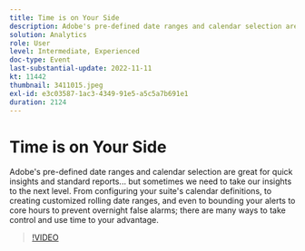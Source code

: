 ```yaml
---
title: Time is on Your Side
description: Adobe's pre-defined date ranges and calendar selection are great for quick insights and standard reports... but sometimes we need to take our insights to the next level. From configuring your suite's calendar definitions, to creating customized rolling date ranges, and even to bounding your alerts to core hours to prevent overnight false alarms; there are many ways to take control and use time to your advantage.
solution: Analytics
role: User
level: Intermediate, Experienced
doc-type: Event
last-substantial-update: 2022-11-11
kt: 11442
thumbnail: 3411015.jpeg
exl-id: e3c03587-1ac3-4349-91e5-a5c5a7b691e1
duration: 2124
---
```

# Time is on Your Side

Adobe's pre-defined date ranges and calendar selection are great for quick insights and standard reports... but sometimes we need to take our insights to the next level. From configuring your suite's calendar definitions, to creating customized rolling date ranges, and even to bounding your alerts to core hours to prevent overnight false alarms; there are many ways to take control and use time to your advantage.

>[!VIDEO](https://video.tv.adobe.com/v/3411015/?quality=12&learn=on)
